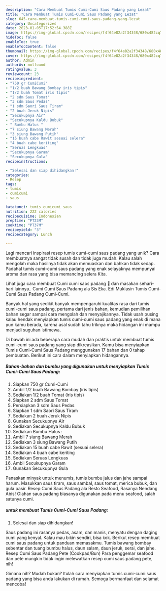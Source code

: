```yaml
---
description: "Cara Membuat Tumis Cumi-Cumi Saus Padang yang Lezat"
title: "Cara Membuat Tumis Cumi-Cumi Saus Padang yang Lezat"
slug: 645-cara-membuat-tumis-cumi-cumi-saus-padang-yang-lezat
category: Uncategorized
date: 2023-01-05T17:52:54.388Z
image: https://img-global.cpcdn.com/recipes/f4f64e82a2f34348/680x482cq70/tumis-cumi-cumi-saus-padang-foto-resep-utama.jpg
hideToc: false
enableToc: true
enableTocContent: false
thumbnail: https://img-global.cpcdn.com/recipes/f4f64e82a2f34348/680x482cq70/tumis-cumi-cumi-saus-padang-foto-resep-utama.jpg
cover: https://img-global.cpcdn.com/recipes/f4f64e82a2f34348/680x482cq70/tumis-cumi-cumi-saus-padang-foto-resep-utama.jpg
author: Admin
authorAv: notfound
ratingvalue: 3
reviewcount: 23
recipeingredient:
- "750 gr CumiCumi"
- "1/2 buah Bawang Bombay iris tipis"
- "1/2 buah Tomat iris tipis"
- "2 sdm Saus Tomat"
- "3 sdm Saus Pedas"
- "1 sdm Saori Saus Tiram"
- "2 buah Jeruk Nipis"
- "Secukupnya Air"
- "Secukupnya Kaldu Bubuk"
- " Bumbu Halus "
- "7 siung Bawang Merah"
- "3 siung Bawang Putih"
- "15 buah cabe Rawit sesuai selera"
- "4 buah cabe keriting"
- "Seruas Lengkuas"
- "Secukupnya Garam"
- "Secukupnya Gula"
recipeinstructions:

- "Selesai dan siap dihidangkan!"
categories:
- Resep
tags:
- tumis
- cumicumi
- saus

katakunci: tumis cumicumi saus 
nutrition: 222 calories
recipecuisine: Indonesian
preptime: "PT23M"
cooktime: "PT37M"
recipeyield: "3"
recipecategory: Lunch

---
```





Lagi mencari inspirasi resep tumis cumi-cumi saus padang yang unik? Cara membuatnya sangat tidak susah dan tidak juga mudah. Kalau salah mengolah maka hasilnya tidak akan memuaskan dan bahkan tidak sedap. Padahal tumis cumi-cumi saus padang yang enak selayaknya mempunyai aroma dan rasa yang bisa memancing selera Kita.





Lihat juga cara membuat Cumi cumi saos padang 🦑 dan masakan sehari-hari lainnya.. Cumi Cumi Saus Padang ala Sis Eka. Edi Muklasin Tumis Cumi-Cumi Saus Padang Cumi-Cumi.

Banyak hal yang sedikit banyak mempengaruhi kualitas rasa dari tumis cumi-cumi saus padang, pertama dari jenis bahan, kemudian pemilihan bahan segar sampai cara mengolah dan menyajikannya. Tidak usah pusing kalau hendak menyiapkan tumis cumi-cumi saus padang yang enak di mana pun kamu berada, karena asal sudah tahu triknya maka hidangan ini mampu menjadi suguhan istimewa.






Di bawah ini ada beberapa cara mudah dan praktis untuk membuat tumis cumi-cumi saus padang yang siap dikreasikan. Kamu bisa menyiapkan Tumis Cumi-Cumi Saus Padang menggunakan 17 bahan dan 0 tahap pembuatan. Berikut ini cara dalam menyiapkan hidangannya.

<!--inarticleads1-->

##### Bahan-bahan dan bumbu yang digunakan untuk menyiapkan Tumis Cumi-Cumi Saus Padang:

1. Siapkan 750 gr Cumi-Cumi
1. Ambil 1/2 buah Bawang Bombay (iris tipis)
1. Sediakan 1/2 buah Tomat (iris tipis)
1. Siapkan 2 sdm Saus Tomat
1. Persiapkan 3 sdm Saus Pedas
1. Siapkan 1 sdm Saori Saus Tiram
1. Sediakan 2 buah Jeruk Nipis
1. Gunakan Secukupnya Air
1. Sediakan Secukupnya Kaldu Bubuk
1. Sediakan  Bumbu Halus :
1. Ambil 7 siung Bawang Merah
1. Sediakan 3 siung Bawang Putih
1. Sediakan 15 buah cabe Rawit (sesuai selera)
1. Sediakan 4 buah cabe keriting
1. Sediakan Seruas Lengkuas
1. Ambil Secukupnya Garam
1. Gunakan Secukupnya Gula


Panaskan minyak untuk menumis, tumis bumbu jalus dan jahe sampai harum. Masukkan saus tiram, saus sambal, saus tomat, merica bubuk, dan gula pasir. Resep Cumi Saus Padang ala Resto Seafood, Rasanya Nendang Abis! Olahan saus padang biasanya digunakan pada menu seafood, salah satunya cumi. 

<!--inarticleads2-->

#####  untuk membuat Tumis Cumi-Cumi Saus Padang:


1. Selesai dan siap dihidangkan!

Saus padang ini rasanya pedas, asam, dan manis, menyatu dengan daging cumi yang kenyal. Kalau mau bikin sendiri, bisa kok. Berikut resep membuat cumi saus padang untuk panduan memasakmu. Tumis bawang bombay sebentar dan tuang bumbu halus, daun salam, daun jeruk, serai, dan jahe. Resep Cumi Saus Padang Pete (Cookpad/Bun) Para penggemar seafood dan pete mungkin tidak ingin melewatkan resep cumi saus padang pete, nih! 

Gimana nih? Mudah bukan? Itulah cara menyiapkan tumis cumi-cumi saus padang yang bisa anda lakukan di rumah. Semoga bermanfaat dan selamat mencoba!
